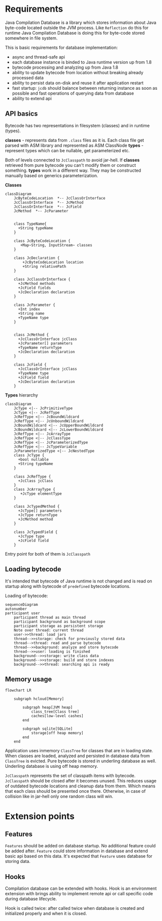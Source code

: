 # Requirements

Java Compilation Database is a library which stores information about Java byte-code located outside the JVM process. Like `Reflection` do this for runtime Java Compilation Database is doing this for byte-code stored somewhere in file system.

This is basic requirements for database implementation: 

* async and thread-safe api
* each database instance is binded to Java runtime version up from 1.8 
* bytecode processing and analyzing up from Java 1.8
* ability to update bytecode from location without breaking already processed data
* ability to persist data on-disk and reuse it after application restart
* fast startup: `jcdb` should balance between returning instance as soon as possible and fast operations of querying data from database
* ability to extend api

## API basics

Bytecode has two representations in filesystem (classes) and in runtime (types).

**classes** - represents data from `.class` files as it is. Each class file get parsed with ASM library and represented as ASM ClassNode
**types** - represent types which can be nullable, get parameterized etc.

Both of levels connected to `JcClasspath` to avoid jar-hell. If **classes** retrieved from pure bytecode you can't modify them or construct something. **types** work in a different way. They may be constructed manually based on generics parameterization.   

**Classes**
```mermaid
classDiagram
    JcByteCodeLocation  *-- JcClassOrInterface
    JcClassOrInterface  *-- JcMethod
    JcClassOrInterface  *-- JcField
    JcMethod  *-- JcParameter
    
    
    class TypeName{
      +String typeName
    }

    class JcByteCodeLocation {
       +Map~String, InputStream~ classes 
    }

    class JcDeclaration {
        +JcByteCodeLocation location
        +String relativePath 
    }

    class JcClassOrInterface {
      +JcMethod methods
      +JcField fields
      +JcDeclaration declaration
    }

    class JcParameter {
      +Int index
      +String name
      +TypeName type
    }


    class JcMethod {
      +JcClassOrInterface jcClass
      +JcParameter[] parameters
      +TypeName returnType
      +JcDeclaration declaration
    }

    class JcField {
      +JcClassOrInterface jcClass
      +TypeName type
      +JcField field
      +JcDeclaration declaration
    }
``` 

**Types** hierarchy
```mermaid
classDiagram
    JcType <|-- JcPrimitiveType
    JcType <|-- JcRefType
    JcRefType <|-- JcBoundWildcard
    JcRefType <|-- JcUnboundWildcard
    JcBoundWildcard <|-- JcUpperBoundWildcard
    JcBoundWildcard <|-- JcLowerBoundWildcard
    JcRefType <|-- JcArrayType
    JcRefType <|-- JcClassType
    JcRefType <|-- JcParameterizedType
    JcRefType <|-- JcTypeVariable
    JcParameterizedType <|-- JcNestedType
    class JcType {
      +bool nullable
      +String typeName
    }

    class JcRefType {
      +JcClass jcClass 
    }
    class JcArrayType {
       +JcType elementType
    }

    class JcTypedMethod {
      +JcType[] parameters
      +JcType returnType
      +JcMethod method
    }

    class JcTypedField {
      +JcType type
      +JcField field
    }
``` 

Entry point for both of them is `JcClasspath`

## Loading bytecode

It's intended that bytecode of Java runtime is not changed and is read on startup along with bytecode of `predefined` bytecode locations.

Loading of bytecode:

```mermaid
sequenceDiagram
autonumber
participant user
    participant thread as main thread
    participant background as background scope
    participant storage as persistent storage
    Note over thread: current thread
    user->>thread: load jars
    thread-->>storage: check for previously stored data
    thread-->thread: read and parse bytecode
    thread-->>background: analyze and store bytecode
    thread-->>user: loading is finished
    background-->>storage: write class data
    background-->>storage: build and store indexes
    background-->>thread: searching api is ready
```

## Memory usage

```mermaid
flowchart LR

    subgraph hcloud[Memory]

        subgraph heap[JVM heap]
            class_tree[Class tree]
            caches[low-level cashes]
        end

        subgraph sqlite[SQLite]
            storage[off heap memory]
        end
    end
```

Application uses inmemory `ClassTree` for classes that are in loading state. When classes are loaded, analyzed and persisted in database data from `ClassTree` is evicted. 
Pure bytecode is stored in underling database as well. Underling database is using off heap memory.

`JcClasspath` represents the set of classpath items with bytecode. `JcClasspath` should be closed after it becomes unused. This reduces usage of outdated bytecode locations and cleanup data from them. Which means that each class should be presented once there. Otherwise, in case of collision like in jar-hell only one random class will win.

# Extension points

## Features

`Features` should be added on database startup. No additional feature could be added after. `Feature` could store information in database and extend basic api based on this data. It's expected that `Feature` uses database for storing data.


## Hooks

Compilation database can be extended with hooks. Hook is an environment extension with brings ability to implement remote api or call specific code during database lifecycle. 

Hook is called twice: after called twice when database is created and initialized properly and when it is closed.